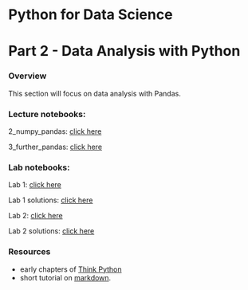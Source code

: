
# Python for Data Science
# Part 2 - Data Analysis with Python
### Overview
This section will focus on data analysis with Pandas.

### Lecture notebooks:


2_numpy_pandas: [click here](https://colab.research.google.com/github/worldbank/Python-for-Data-Science/blob/master/Nov_2019_HD_workshop/part_2/2_numpy_pandas.ipynb)

3_further_pandas: [click here](https://colab.research.google.com/github/worldbank/Python-for-Data-Science/blob/master/Nov_2019_HD_workshop/part_2/3_further_pandas_updated.ipynb)


### Lab notebooks:

Lab 1: [click here](https://colab.research.google.com/github/worldbank/Python-for-Data-Science/blob/master/Nov_2019_HD_workshop/part_2/lab_1.ipynb)

Lab 1 solutions: [click here](https://colab.research.google.com/github/worldbank/Python-for-Data-Science/blob/master/Nov_2019_HD_workshop/part_2/lab_1_solutions.ipynb)

Lab 2: [click here](https://colab.research.google.com/github/worldbank/Python-for-Data-Science/blob/master/Nov_2019_HD_workshop/part_2/lab_2.ipynb)

Lab 2 solutions: [click here](https://colab.research.google.com/github/worldbank/Python-for-Data-Science/blob/master/Nov_2019_HD_workshop/part_2/lab_2_solutions.ipynb)

### Resources
* early chapters of [Think Python](http://greenteapress.com/thinkpython2/thinkpython2.pdf)
* short tutorial on [markdown](https://commonmark.org/help/).
